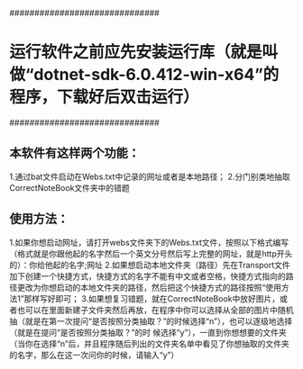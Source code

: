 ##############################
# 运行软件之前应先安装运行库（就是叫做“dotnet-sdk-6.0.412-win-x64”的程序，下载好后双击运行）
##############################
## 本软件有这样两个功能：
  1.通过bat文件启动在Webs.txt中记录的网址或者是本地路径；
  2.分门别类地抽取CorrectNoteBook文件夹中的错题
## 使用方法：
  1.如果你想启动网址，请打开webs文件夹下的Webs.txt文件，按照以下格式编写（格式就是你跟他起的名字然后一个英文分号然后写上完整的网址，就是http开头的）：你给他起的名字;网址
  2.如果想启动本地文件夹（路径）先在Transport文件加下创建一个快捷方式，快捷方式的名字不能有中文或者空格，快捷方式指向的路径更改为你想启动的本地文件夹的路径，然后把这个快捷方式的路径按照“使用方法1”那样写好即可；
  3.如果想复习错题，就在CorrectNoteBook中放好图片，或者也可以在里面新建子文件夹然后再放，在程序中你可以选择从全部的图片中随机抽（就是在第一次提问“是否按照分类抽取？”的时候选择“n”），也可以逐级地选择（就是在提问“是否按照分类抽取？”的时    候选择“y”），一直到你想想要的文件夹（当你在选择“n”后，并且程序随后列出的文件夹名单中看见了你想抽取的文件夹的名字，那么在这一次问你的时候，请输入“y”）
